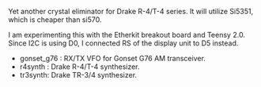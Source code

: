 Yet another crystal eliminator for Drake R-4/T-4 series.
It will utilize Si5351, which is cheaper than si570.

I am experimenting this with the Etherkit breakout board and Teensy 2.0.
Since I2C is using D0, I connected RS of the display unit to D5 instead.

- gonset_g76 : RX/TX VFO for Gonset G76 AM transceiver.
- r4synth : Drake R-4/T-4 synthesizer.
- tr3synth: Drake TR-3/4 synthesizer. 
